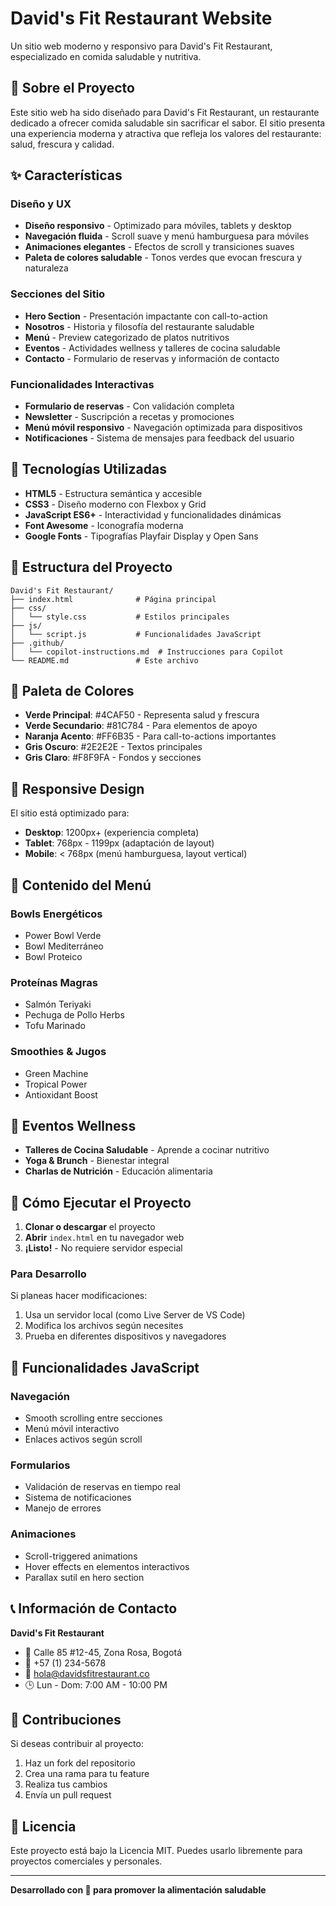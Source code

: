 # David's Fit Restaurant Website

Un sitio web moderno y responsivo para David's Fit Restaurant, especializado en comida saludable y nutritiva.

## 🌿 Sobre el Proyecto

Este sitio web ha sido diseñado para David's Fit Restaurant, un restaurante dedicado a ofrecer comida saludable sin sacrificar el sabor. El sitio presenta una experiencia moderna y atractiva que refleja los valores del restaurante: salud, frescura y calidad.

## ✨ Características

### Diseño y UX
- **Diseño responsivo** - Optimizado para móviles, tablets y desktop
- **Navegación fluida** - Scroll suave y menú hamburguesa para móviles
- **Animaciones elegantes** - Efectos de scroll y transiciones suaves
- **Paleta de colores saludable** - Tonos verdes que evocan frescura y naturaleza

### Secciones del Sitio
- **Hero Section** - Presentación impactante con call-to-action
- **Nosotros** - Historia y filosofía del restaurante saludable
- **Menú** - Preview categorizado de platos nutritivos
- **Eventos** - Actividades wellness y talleres de cocina saludable
- **Contacto** - Formulario de reservas y información de contacto

### Funcionalidades Interactivas
- **Formulario de reservas** - Con validación completa
- **Newsletter** - Suscripción a recetas y promociones
- **Menú móvil responsivo** - Navegación optimizada para dispositivos
- **Notificaciones** - Sistema de mensajes para feedback del usuario

## 🚀 Tecnologías Utilizadas

- **HTML5** - Estructura semántica y accesible
- **CSS3** - Diseño moderno con Flexbox y Grid
- **JavaScript ES6+** - Interactividad y funcionalidades dinámicas
- **Font Awesome** - Iconografía moderna
- **Google Fonts** - Tipografías Playfair Display y Open Sans

## 📁 Estructura del Proyecto

```
David's Fit Restaurant/
├── index.html              # Página principal
├── css/
│   └── style.css           # Estilos principales
├── js/
│   └── script.js           # Funcionalidades JavaScript
├── .github/
│   └── copilot-instructions.md  # Instrucciones para Copilot
└── README.md               # Este archivo
```

## 🎨 Paleta de Colores

- **Verde Principal**: #4CAF50 - Representa salud y frescura
- **Verde Secundario**: #81C784 - Para elementos de apoyo
- **Naranja Acento**: #FF6B35 - Para call-to-actions importantes
- **Gris Oscuro**: #2E2E2E - Textos principales
- **Gris Claro**: #F8F9FA - Fondos y secciones

## 📱 Responsive Design

El sitio está optimizado para:
- **Desktop**: 1200px+ (experiencia completa)
- **Tablet**: 768px - 1199px (adaptación de layout)
- **Mobile**: < 768px (menú hamburguesa, layout vertical)

## 🍃 Contenido del Menú

### Bowls Energéticos
- Power Bowl Verde
- Bowl Mediterráneo  
- Bowl Proteico

### Proteínas Magras
- Salmón Teriyaki
- Pechuga de Pollo Herbs
- Tofu Marinado

### Smoothies & Jugos
- Green Machine
- Tropical Power
- Antioxidant Boost

## 🎯 Eventos Wellness

- **Talleres de Cocina Saludable** - Aprende a cocinar nutritivo
- **Yoga & Brunch** - Bienestar integral
- **Charlas de Nutrición** - Educación alimentaria

## 🚀 Cómo Ejecutar el Proyecto

1. **Clonar o descargar** el proyecto
2. **Abrir** `index.html` en tu navegador web
3. **¡Listo!** - No requiere servidor especial

### Para Desarrollo

Si planeas hacer modificaciones:

1. Usa un servidor local (como Live Server de VS Code)
2. Modifica los archivos según necesites
3. Prueba en diferentes dispositivos y navegadores

## 🔧 Funcionalidades JavaScript

### Navegación
- Smooth scrolling entre secciones
- Menú móvil interactivo
- Enlaces activos según scroll

### Formularios
- Validación de reservas en tiempo real
- Sistema de notificaciones
- Manejo de errores

### Animaciones
- Scroll-triggered animations
- Hover effects en elementos interactivos
- Parallax sutil en hero section

## 📞 Información de Contacto

**David's Fit Restaurant**
- 📍 Calle 85 #12-45, Zona Rosa, Bogotá
- 📱 +57 (1) 234-5678
- 📧 hola@davidsfitrestaurant.co
- 🕒 Lun - Dom: 7:00 AM - 10:00 PM

## 🤝 Contribuciones

Si deseas contribuir al proyecto:

1. Haz un fork del repositorio
2. Crea una rama para tu feature
3. Realiza tus cambios
4. Envía un pull request

## 📄 Licencia

Este proyecto está bajo la Licencia MIT. Puedes usarlo libremente para proyectos comerciales y personales.

---

**Desarrollado con 💚 para promover la alimentación saludable**

